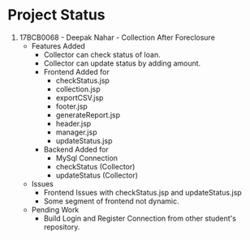 # Project Status

 1. 17BCB0068 - Deepak Nahar - Collection After Foreclosure
	 - Features Added
	     - Collector can check status of loan.
		 - Collector can update status by adding amount.
		 - Frontend Added for
		     - checkStatus.jsp
			 - collection.jsp
			 - exportCSV.jsp
			 - footer.jsp
			 - generateReport.jsp
			 - header.jsp
			 - manager.jsp
			 - updateStatus.jsp
		 - Backend Added for
		     - MySql Connection
			 - checkStatus (Collector)
			 - updateStatus (Collector)
	 - Issues
		 - Frontend Issues with checkStatus.jsp and updateStatus.jsp
		 - Some segment of frontend not dynamic.
	 - Pending Work
		 - Build Login and Register Connection from other student's repository.